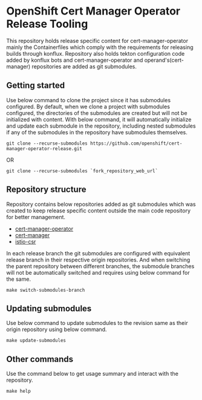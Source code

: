# OpenShift Cert Manager Operator Release Tooling

This repository holds release specific content for cert-manager-operator mainly the Containerfiles which comply with the
requirements for releasing builds through konflux. Repository also holds tekton configuration code added by konflux bots
and cert-manager-operator and operand's(cert-manager) repositories are added as git submodules.

## Getting started

Use below command to clone the project since it has submodules configured. By default, when we clone a project with
submodules configured, the directories of the submodules are created but will not be initialized with content. With
below command, it will automatically initialize and update each submodule in the repository, including nested submodules
if any of the submodules in the repository have submodules themselves.
```console
git clone --recurse-submodules https://github.com/openshift/cert-manager-operator-release.git
```

OR

```console
git clone --recurse-submodules `fork_repository_web_url`
```

## Repository structure

Repository contains below repositories added as git submodules which was created to keep release specific content
outside the main code repository for better management.
- [cert-manager-operator](https://github.com/openshift/cert-manager-operator)
- [cert-manager](https://github.com/openshift/jetstack-cert-manager)
- [istio-csr](https://github.com/openshift/cert-manager-istio-csr)

In each release branch the git submodules are configured with equivalent release branch in their respective origin
repositories. And when switching the parent repository between different branches, the submodule branches will not be
automatically switched and requires using below command for the same.
```console
make switch-submodules-branch
```

## Updating submodules

Use below command to update submodules to the revision same as their origin repository using below command.
```console
make update-submodules
```

## Other commands

Use the command below to get usage summary and interact with the repository.
```console
make help
```